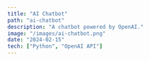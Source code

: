 ```yaml
---
title: "AI Chatbot"
path: "ai-chatbot" 
description: "A chatbot powered by OpenAI."
image: "/images/ai-chatbot.png"
date: "2024-02-15"
tech: ["Python", "OpenAI API"]
---
```

